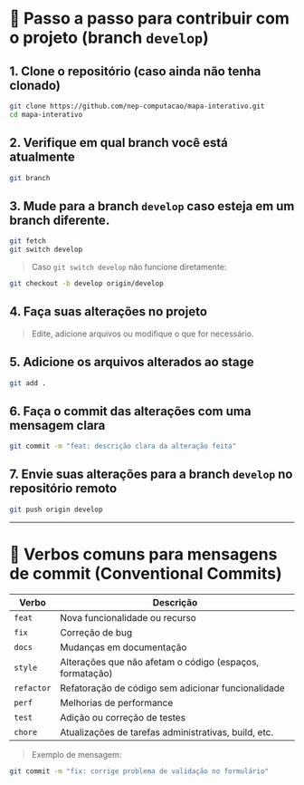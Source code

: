 # 📘 Passo a passo para contribuir com o projeto (branch `develop`)

## 1. Clone o repositório (caso ainda não tenha clonado)

```bash
git clone https://github.com/nep-computacao/mapa-interativo.git
cd mapa-interativo
```

## 2. Verifique em qual branch você está atualmente

```bash
git branch
```

## 3. Mude para a branch `develop` caso esteja em um branch diferente.

```bash
git fetch
git switch develop
```

> Caso `git switch develop` não funcione diretamente:
```bash
git checkout -b develop origin/develop
```

## 4. Faça suas alterações no projeto

> Edite, adicione arquivos ou modifique o que for necessário.

## 5. Adicione os arquivos alterados ao stage

```bash
git add .
```

## 6. Faça o commit das alterações com uma mensagem clara

```bash
git commit -m "feat: descrição clara da alteração feita"
```

## 7. Envie suas alterações para a branch `develop` no repositório remoto

```bash
git push origin develop
```

---

# 📝 Verbos comuns para mensagens de commit (Conventional Commits)

| Verbo      | Descrição                                                    |
|------------|--------------------------------------------------------------|
| `feat`     | Nova funcionalidade ou recurso                               |
| `fix`      | Correção de bug                                              |
| `docs`     | Mudanças em documentação                                     |
| `style`    | Alterações que não afetam o código (espaços, formatação)     |
| `refactor` | Refatoração de código sem adicionar funcionalidade           |
| `perf`     | Melhorias de performance                                     |
| `test`     | Adição ou correção de testes                                 |
| `chore`    | Atualizações de tarefas administrativas, build, etc.         |

> Exemplo de mensagem:
```bash
git commit -m "fix: corrige problema de validação no formulário"
```
